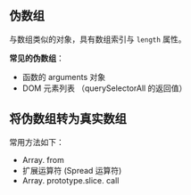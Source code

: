 
## 伪数组

与数组类似的对象，具有数组索引与 `length` 属性。

**常见的伪数组**：

- 函数的 arguments 对象
- DOM 元素列表 （querySelectorAll 的返回值）

## 将伪数组转为真实数组

常用方法如下：

- Array. from
- 扩展运算符 (Spread 运算符)
- Array. prototype.slice. call